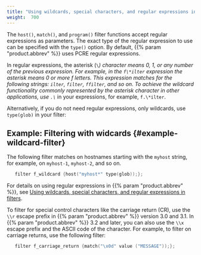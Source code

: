 ```yaml
---
title: "Using wildcards, special characters, and regular expressions in filters"
weight:  700
---
```

<!-- DISCLAIMER: This file is based on the syslog-ng Open Source Edition documentation https://github.com/balabit/syslog-ng-ose-guides/commit/2f4a52ee61d1ea9ad27cb4f3168b95408fddfdf2 and is used under the terms of The syslog-ng Open Source Edition Documentation License. The file has been modified by Axoflow. -->

The `host()`, `match()`, and `program()` filter functions accept regular expressions as parameters. The exact type of the regular expression to use can be specified with the `type()` option. By default, {{% param "product.abbrev" %}} uses PCRE regular expressions.

In regular expressions, the asterisk (`\`*) character means 0, 1, or any number of the previous expression. For example, in the `f\*ilter` expression the asterisk means 0 or more f letters. This expression matches for the following strings: `ilter`, `filter`, `ffilter`, and so on. To achieve the wildcard functionality commonly represented by the asterisk character in other applications, use `.\`* in your expressions, for example, `f.\*ilter`.

Alternatively, if you do not need regular expressions, only wildcards, use `type(glob)` in your filter:


## Example: Filtering with widcards {#example-wildcard-filter}

The following filter matches on hostnames starting with the `myhost` string, for example, on `myhost-1`, `myhost-2`, and so on.

```c
   filter f_wildcard {host("myhost*" type(glob));};
```


For details on using regular expressions in {{% param "product.abbrev" %}}, see [Using wildcards, special characters, and regular expressions in filters](#).

To filter for special control characters like the carriage return (CR), use the `\\r` escape prefix in {{% param "product.abbrev" %}} version 3.0 and 3.1. In {{% param "product.abbrev" %}} 3.2 and later, you can also use the `\\x` escape prefix and the ASCII code of the character. For example, to filter on carriage returns, use the following filter:

```c
   filter f_carriage_return {match("\x0d" value ("MESSAGE"));};
```
